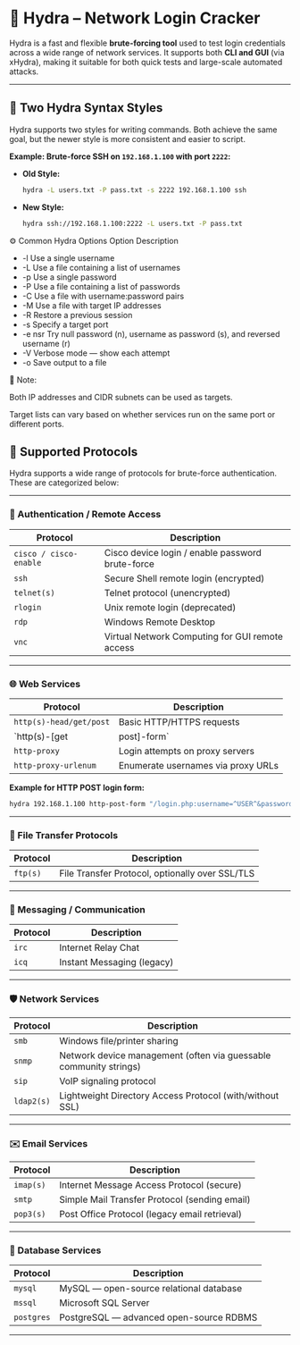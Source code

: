 # 🐍 Hydra – Network Login Cracker

Hydra is a fast and flexible **brute-forcing tool** used to test login credentials across a wide range of network services. It supports both **CLI and GUI** (via xHydra), making it suitable for both quick tests and large-scale automated attacks.

---

## 🧪 Two Hydra Syntax Styles

Hydra supports two styles for writing commands. Both achieve the same goal, but the newer style is more consistent and easier to script.

**Example: Brute-force SSH on `192.168.1.100` with port `2222`:**

- **Old Style:**
  ```bash
  hydra -L users.txt -P pass.txt -s 2222 192.168.1.100 ssh
- **New Style:**
  ```bash
  hydra ssh://192.168.1.100:2222 -L users.txt -P pass.txt

⚙️ Common Hydra Options
Option	Description
- -l <username>	Use a single username
- -L <filename>	Use a file containing a list of usernames
- -p <password>	Use a single password
- -P <filename>	Use a file containing a list of passwords
- -C <filename>	Use a file with username:password pairs
- -M <filename>	Use a file with target IP addresses
- -R	Restore a previous session
- -s <port>	Specify a target port
- -e nsr	Try null password (n), username as password (s), and reversed username (r)
- -V	Verbose mode — show each attempt
- -o <file>	Save output to a file

📝 Note:

Both IP addresses and CIDR subnets can be used as targets.

Target lists can vary based on whether services run on the same port or different ports.

## 🧩 Supported Protocols

Hydra supports a wide range of protocols for brute-force authentication. These are categorized below:

---

### 🔐 Authentication / Remote Access

| Protocol             | Description                                                  |
|----------------------|--------------------------------------------------------------|
| `cisco / cisco-enable` | Cisco device login / enable password brute-force            |
| `ssh`                | Secure Shell remote login (encrypted)                        |
| `telnet(s)`          | Telnet protocol (unencrypted)                                |
| `rlogin`             | Unix remote login (deprecated)                               |
| `rdp`                | Windows Remote Desktop                                       |
| `vnc`                | Virtual Network Computing for GUI remote access              |

---

### 🌐 Web Services

| Protocol                        | Description                                             |
|---------------------------------|---------------------------------------------------------|
| `http(s)-head/get/post`        | Basic HTTP/HTTPS requests                               |
| `http(s)-[get|post]-form`      | Brute-force web login forms                             |
| `http-proxy`                   | Login attempts on proxy servers                         |
| `http-proxy-urlenum`           | Enumerate usernames via proxy URLs                      |

**Example for HTTP POST login form:**
```bash
hydra 192.168.1.100 http-post-form "/login.php:username=^USER^&password=^PASS^&submitbtn=Submit:The username or password is not correct. Please try again" -L users.txt -P pass.txt -V -f
```
---

### 📂 File Transfer Protocols

| Protocol   | Description                                         |
|------------|-----------------------------------------------------|
| `ftp(s)`   | File Transfer Protocol, optionally over SSL/TLS     |

---

### 💬 Messaging / Communication

| Protocol | Description                |
|----------|----------------------------|
| `irc`    | Internet Relay Chat        |
| `icq`    | Instant Messaging (legacy) |

---

### 🛡️ Network Services

| Protocol   | Description                                               |
|------------|-----------------------------------------------------------|
| `smb`      | Windows file/printer sharing                              |
| `snmp`     | Network device management (often via guessable community strings) |
| `sip`      | VoIP signaling protocol                                   |
| `ldap2(s)` | Lightweight Directory Access Protocol (with/without SSL)  |

---

### ✉️ Email Services

| Protocol   | Description                        |
|------------|------------------------------------|
| `imap(s)`  | Internet Message Access Protocol (secure) |
| `smtp`     | Simple Mail Transfer Protocol (sending email) |
| `pop3(s)`  | Post Office Protocol (legacy email retrieval) |

---

### 🧠 Database Services

| Protocol   | Description                                  |
|------------|----------------------------------------------|
| `mysql`    | MySQL — open-source relational database      |
| `mssql`    | Microsoft SQL Server                         |
| `postgres` | PostgreSQL — advanced open-source RDBMS      |

---
